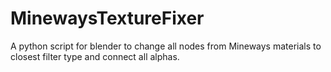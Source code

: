 # MinewaysTextureFixer
A python script for blender to change all nodes from Mineways materials to closest filter type and connect all alphas.
